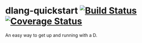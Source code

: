 # dlang-quickstart [![Build Status](https://img.shields.io/travis/ColdenCullen/dlang-quickstart/master.svg)](https://travis-ci.org/ColdenCullen/dlang-quickstart) [![Coverage Status](https://img.shields.io/coveralls/ColdenCullen/dlang-quickstart/master.svg)](https://coveralls.io/r/ColdenCullen/dlang-quickstart)

An easy way to get up and running with a D.
